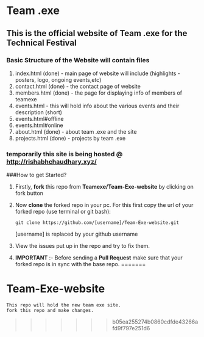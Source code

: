 # Team .exe
## This is the official website of **Team .exe** for the Technical Festival

### Basic Structure of the Website will contain files
1. index.html (done) - main page of website will include (highlights - posters, logo, ongoing events,etc) 
2. contact.html (done) - the contact page of website
3. members.html (done) - the page for displaying info of members of teamexe
4. events.html - this will hold info about the various events and their description (short) 
5. events.html#offline
6. events.html#online
7. about.html (done) - about team .exe and the site
8. projects.html (done) - projects by team .exe

### temporarily this site is being hosted @ http://rishabhchaudhary.xyz/

###How to get Started?
1. Firstly, **fork** this repo from **Teamexe/Team-Exe-website** by clicking on fork button

2. Now **clone** the forked repo in your pc. For this first copy the url of your forked repo (use terminal or git bash):
   
   	`git clone https://github.com/[username]/Team-Exe-website.git`
   
   	[username] is replaced by your github username
3. View the issues put up in the repo and try to fix them.

4. **IMPORTANT** :- Before sending a **Pull Request** make sure that your forked repo is in sync with the base repo.
=======
# Team-Exe-website
	This repo will hold the new team exe site.
	fork this repo and make changes.
>>>>>>> b05ea255274b0860cdfde43266afd9f797e251d6
